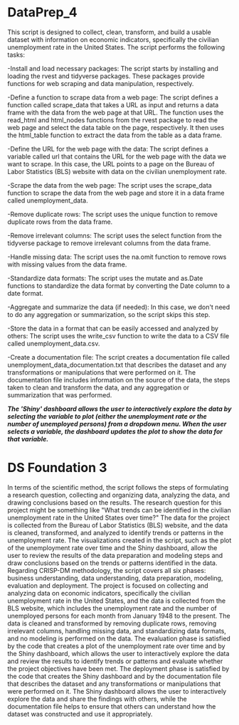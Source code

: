 # DataPrep_4

This script is designed to collect, clean, transform, and build a usable dataset with information on economic indicators, specifically the civilian unemployment rate in the United States. The script performs the following tasks:

-Install and load necessary packages: The script starts by installing and loading the rvest and tidyverse packages. These packages provide functions for web scraping and data manipulation, respectively.

-Define a function to scrape data from a web page: The script defines a function called scrape_data that takes a URL as input and returns a data frame with the data from the web page at that URL. The function uses the read_html and html_nodes functions from the rvest package to read the web page and select the data table on the page, respectively. It then uses the html_table function to extract the data from the table as a data frame.

-Define the URL for the web page with the data: The script defines a variable called url that contains the URL for the web page with the data we want to scrape. In this case, the URL points to a page on the Bureau of Labor Statistics (BLS) website with data on the civilian unemployment rate.

-Scrape the data from the web page: The script uses the scrape_data function to scrape the data from the web page and store it in a data frame called unemployment_data.

-Remove duplicate rows: The script uses the unique function to remove duplicate rows from the data frame.

-Remove irrelevant columns: The script uses the select function from the tidyverse package to remove irrelevant columns from the data frame.

-Handle missing data: The script uses the na.omit function to remove rows with missing values from the data frame.

-Standardize data formats: The script uses the mutate and as.Date functions to standardize the data format by converting the Date column to a date format.

-Aggregate and summarize the data (if needed): In this case, we don't need to do any aggregation or summarization, so the script skips this step.

-Store the data in a format that can be easily accessed and analyzed by others: The script uses the write_csv function to write the data to a CSV file called unemployment_data.csv.

-Create a documentation file: The script creates a documentation file called unemployment_data_documentation.txt that describes the dataset and any transformations or manipulations that were performed on it. The documentation file includes information on the source of the data, the steps taken to clean and transform the data, and any aggregation or summarization that was performed.


***The 'Shiny' dashboard allows the user to interactively explore the data by selecting the variable to plot (either the unemployment rate or the number of unemployed persons) from a dropdown menu. When the user selects a variable, the dashboard updates the plot to show the data for that variable.***


# DS Foundation 3

In terms of the scientific method, the script follows the steps of formulating a research question, collecting and organizing data, analyzing the data, and drawing conclusions based on the results. The research question for this project might be something like "What trends can be identified in the civilian unemployment rate in the United States over time?" The data for the project is collected from the Bureau of Labor Statistics (BLS) website, and the data is cleaned, transformed, and analyzed to identify trends or patterns in the unemployment rate. The visualizations created in the script, such as the plot of the unemployment rate over time and the Shiny dashboard, allow the user to review the results of the data preparation and modeling steps and draw conclusions based on the trends or patterns identified in the data.
Regarding CRISP-DM methodology, the script covers all six phases: business understanding, data understanding, data preparation, modeling, evaluation and deployment. The project is focused on collecting and analyzing data on economic indicators, specifically the civilian unemployment rate in the United States, and the data is collected from the BLS website, which includes the unemployment rate and the number of unemployed persons for each month from January 1948 to the present. The data is cleaned and transformed by removing duplicate rows, removing irrelevant columns, handling missing data, and standardizing data formats, and no modeling is performed on the data. The evaluation phase is satisfied by the code that creates a plot of the unemployment rate over time and by the Shiny dashboard, which allows the user to interactively explore the data and review the results to identify trends or patterns and evaluate whether the project objectives have been met. The deployment phase is satisfied by the code that creates the Shiny dashboard and by the documentation file that describes the dataset and any transformations or manipulations that were performed on it. The Shiny dashboard allows the user to interactively explore the data and share the findings with others, while the documentation file helps to ensure that others can understand how the dataset was constructed and use it appropriately.
